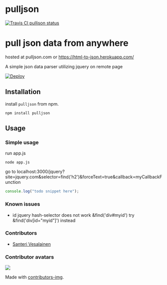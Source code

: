pulljson
========

[![Travis CI pulljson status](https://travis-ci.org/santeriv/pulljson.svg?branch=master "pulljson - master")](https://travis-ci.org/santeriv/pulljson)

# pull json data from anywhere

hosted at pulljson.com or https://html-to-json.herokuapp.com/

A simple json data parser utilizing jquery on remote page

[![Deploy](https://www.herokucdn.com/deploy/button.png)](https://heroku.com/deploy/?template=https://github.com/santeriv/pulljson)

## Installation

install `pulljson` from npm.

    npm install pulljson

## Usage

### Simple usage

run app.js

	node app.js

go to localhost:3000/jquery?site=jquery.com&selector=find('h2')&forceText=true&callback=myCallbackFunction

```javascript
console.log("todo snippet here");
```

### Known issues

- id jquery hash-selector does not work &find('div#myid') try &find('div[id="myid"]') instead


### Contributors

- [Santeri Vesalainen](https://github.com/santeriv)

### Contributor avatars
<a href="https://github.com/santeriv/pulljson/graphs/contributors">
  <img src="https://contributors-img.web.app/image?repo=santeriv/pulljson" />
</a>

Made with [contributors-img](https://contributors-img.web.app).
